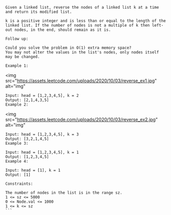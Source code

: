 ```
Given a linked list, reverse the nodes of a linked list k at a time and return its modified list.

k is a positive integer and is less than or equal to the length of the linked list. If the number of nodes is not a multiple of k then left-out nodes, in the end, should remain as it is.

Follow up:

Could you solve the problem in O(1) extra memory space?
You may not alter the values in the list's nodes, only nodes itself may be changed.
```

```
Example 1:
```

<img
src="https://assets.leetcode.com/uploads/2020/10/03/reverse_ex1.jpg"
alt="img"
>

```
Input: head = [1,2,3,4,5], k = 2
Output: [2,1,4,3,5]
Example 2:
```

<img
src="https://assets.leetcode.com/uploads/2020/10/03/reverse_ex2.jpg"
alt="img"
>

```
Input: head = [1,2,3,4,5], k = 3
Output: [3,2,1,4,5]
Example 3:
````

````
Input: head = [1,2,3,4,5], k = 1
Output: [1,2,3,4,5]
Example 4:

Input: head = [1], k = 1
Output: [1]
 
Constraints:

The number of nodes in the list is in the range sz.
1 <= sz <= 5000
0 <= Node.val <= 1000
1 <= k <= sz
```